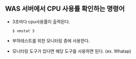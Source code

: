 ## WAS 서버에서 CPU 사용률 확인하는 명령어

- 3초마다 cpu사용률이 출력된다.

  ```
  $ vmstat 3
  ```


- 부하테스트를 위한 모니터링 중에 사용한다.
- 모니터링 도구가 있다면 해당 도구를 사용하면 된다. (ex. Whatap)